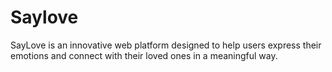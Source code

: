 # Saylove
SayLove is an innovative web platform designed to help users express their emotions and connect with their loved ones in a meaningful way. 
